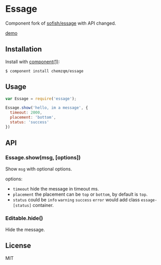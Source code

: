 # Essage

  Component fork of [sofish/essage](https://github.com/sofish/essage) with API changed.

  [demo](http://chemzqm.github.io/essage/)

## Installation

  Install with [component(1)](http://component.io):

    $ component install chemzqm/essage

## Usage

``` js
var Essage = require('essage');

Essage.show('hello, im a message', {
  timeout: 2000,
  placement: 'bottom',
  status: 'success'
})
```

## API

### Essage.show(msg, [options])

Show `msg` with optional options.

options:

  - `timeout` hide the message in timeout ms.
  - `placement` the placement can be `top` or `bottom`, by default is `top`.
  - `status` could be `info` `warning` `success` `error` would add class `essage-[status]` container.

### Editable.hide()

Hide the message.

## License

  MIT
